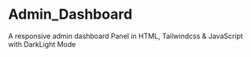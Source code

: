 # Admin_Dashboard
A responsive admin dashboard Panel in HTML, Tailwindcss &amp; JavaScript with DarkLight Mode
